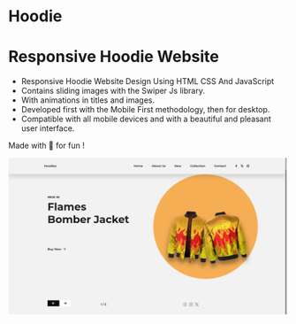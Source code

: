 # Hoodie

# Responsive Hoodie Website

- Responsive Hoodie Website Design Using HTML CSS And JavaScript
- Contains sliding images with the Swiper Js library.
- With animations in titles and images.
- Developed first with the Mobile First methodology, then for desktop.
- Compatible with all mobile devices and with a beautiful and pleasant user interface.

Made with 💙 for fun ! 

![preview img](/preview.png)
